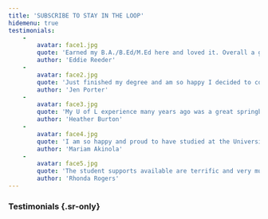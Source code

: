 ```yaml
---
title: 'SUBSCRIBE TO STAY IN THE LOOP'
hidemenu: true
testimonials:
    -
        avatar: face1.jpg
        quote: 'Earned my B.A./B.Ed/M.Ed here and loved it. Overall a great experience that put me on the right track in life.'
        author: 'Eddie Reeder'
    -
        avatar: face2.jpg
        quote: 'Just finished my degree and am so happy I decided to come to this university. Faculty and staff were super supportive.'
        author: 'Jen Porter'
    -
        avatar: face3.jpg
        quote: 'My U of L experience many years ago was a great springboard into perpetual self-education.'
        author: 'Heather Burton'
    -
        avatar: face4.jpg
        quote: 'I am so happy and proud to have studied at the University of Lethbridge. This is really my U!'
        author: 'Mariam Akinola'
    -
        avatar: face5.jpg
        quote: 'The student supports available are terrific and very much what new students need.'
        author: 'Rhonda Rogers'
---
```


### Testimonials {.sr-only}
